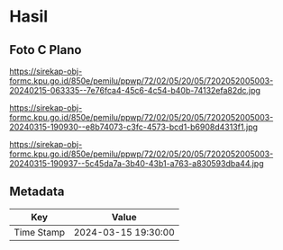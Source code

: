 # Hasil

## Foto C Plano

https://sirekap-obj-formc.kpu.go.id/850e/pemilu/ppwp/72/02/05/20/05/7202052005003-20240215-063335--7e76fca4-45c6-4c54-b40b-74132efa82dc.jpg

https://sirekap-obj-formc.kpu.go.id/850e/pemilu/ppwp/72/02/05/20/05/7202052005003-20240315-190930--e8b74073-c3fc-4573-bcd1-b6908d4313f1.jpg

https://sirekap-obj-formc.kpu.go.id/850e/pemilu/ppwp/72/02/05/20/05/7202052005003-20240315-190937--5c45da7a-3b40-43b1-a763-a830593dba44.jpg


## Metadata

| Key        | Value               |
| ---------- | ------------------- |
| Time Stamp | 2024-03-15 19:30:00 |



